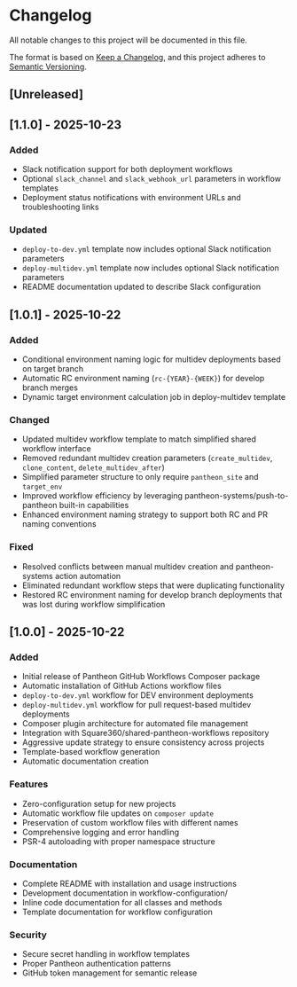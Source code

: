 # Changelog

All notable changes to this project will be documented in this file.

The format is based on [Keep a Changelog](https://keepachangelog.com/en/1.0.0/),
and this project adheres to [Semantic Versioning](https://semver.org/spec/v2.0.0.html).

## [Unreleased]

## [1.1.0] - 2025-10-23

### Added

- Slack notification support for both deployment workflows
- Optional `slack_channel` and `slack_webhook_url` parameters in workflow templates
- Deployment status notifications with environment URLs and troubleshooting links

### Updated

- `deploy-to-dev.yml` template now includes optional Slack notification parameters
- `deploy-multidev.yml` template now includes optional Slack notification parameters
- README documentation updated to describe Slack configuration

## [1.0.1] - 2025-10-22

### Added

- Conditional environment naming logic for multidev deployments based on target branch
- Automatic RC environment naming (`rc-{YEAR}-{WEEK}`) for develop branch merges
- Dynamic target environment calculation job in deploy-multidev template

### Changed

- Updated multidev workflow template to match simplified shared workflow interface
- Removed redundant multidev creation parameters (`create_multidev`, `clone_content`, `delete_multidev_after`)
- Simplified parameter structure to only require `pantheon_site` and `target_env`
- Improved workflow efficiency by leveraging pantheon-systems/push-to-pantheon built-in capabilities
- Enhanced environment naming strategy to support both RC and PR naming conventions

### Fixed

- Resolved conflicts between manual multidev creation and pantheon-systems action automation
- Eliminated redundant workflow steps that were duplicating functionality
- Restored RC environment naming for develop branch deployments that was lost during workflow simplification

## [1.0.0] - 2025-10-22

### Added

- Initial release of Pantheon GitHub Workflows Composer package
- Automatic installation of GitHub Actions workflow files
- `deploy-to-dev.yml` workflow for DEV environment deployments
- `deploy-multidev.yml` workflow for pull request-based multidev deployments
- Composer plugin architecture for automated file management
- Integration with Square360/shared-pantheon-workflows repository
- Aggressive update strategy to ensure consistency across projects
- Template-based workflow generation
- Automatic documentation creation

### Features

- Zero-configuration setup for new projects
- Automatic workflow file updates on `composer update`
- Preservation of custom workflow files with different names
- Comprehensive logging and error handling
- PSR-4 autoloading with proper namespace structure

### Documentation

- Complete README with installation and usage instructions
- Development documentation in workflow-configuration/
- Inline code documentation for all classes and methods
- Template documentation for workflow configuration

### Security

- Secure secret handling in workflow templates
- Proper Pantheon authentication patterns
- GitHub token management for semantic release
